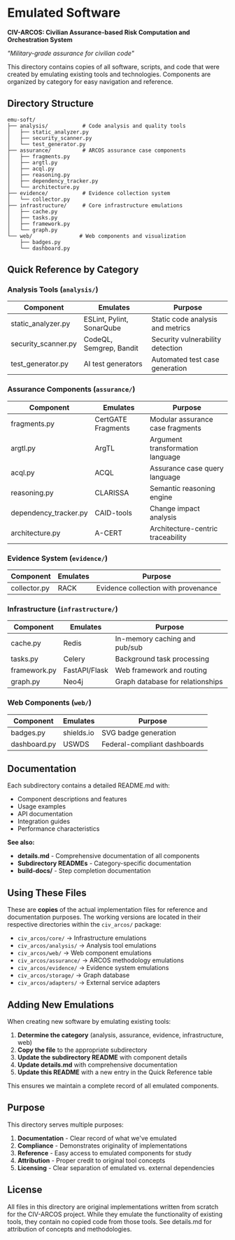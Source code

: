 # Emulated Software

**CIV-ARCOS: Civilian Assurance-based Risk Computation and Orchestration System**

*"Military-grade assurance for civilian code"*

This directory contains copies of all software, scripts, and code that were created by emulating existing tools and technologies. Components are organized by category for easy navigation and reference.

## Directory Structure

```
emu-soft/
├── analysis/           # Code analysis and quality tools
│   ├── static_analyzer.py
│   ├── security_scanner.py
│   └── test_generator.py
├── assurance/          # ARCOS assurance case components
│   ├── fragments.py
│   ├── argtl.py
│   ├── acql.py
│   ├── reasoning.py
│   ├── dependency_tracker.py
│   └── architecture.py
├── evidence/           # Evidence collection system
│   └── collector.py
├── infrastructure/     # Core infrastructure emulations
│   ├── cache.py
│   ├── tasks.py
│   ├── framework.py
│   └── graph.py
└── web/               # Web components and visualization
    ├── badges.py
    └── dashboard.py
```

## Quick Reference by Category

### Analysis Tools (`analysis/`)
| Component | Emulates | Purpose |
|-----------|----------|---------|
| static_analyzer.py | ESLint, Pylint, SonarQube | Static code analysis and metrics |
| security_scanner.py | CodeQL, Semgrep, Bandit | Security vulnerability detection |
| test_generator.py | AI test generators | Automated test case generation |

### Assurance Components (`assurance/`)
| Component | Emulates | Purpose |
|-----------|----------|---------|
| fragments.py | CertGATE Fragments | Modular assurance case fragments |
| argtl.py | ArgTL | Argument transformation language |
| acql.py | ACQL | Assurance case query language |
| reasoning.py | CLARISSA | Semantic reasoning engine |
| dependency_tracker.py | CAID-tools | Change impact analysis |
| architecture.py | A-CERT | Architecture-centric traceability |

### Evidence System (`evidence/`)
| Component | Emulates | Purpose |
|-----------|----------|---------|
| collector.py | RACK | Evidence collection with provenance |

### Infrastructure (`infrastructure/`)
| Component | Emulates | Purpose |
|-----------|----------|---------|
| cache.py | Redis | In-memory caching and pub/sub |
| tasks.py | Celery | Background task processing |
| framework.py | FastAPI/Flask | Web framework and routing |
| graph.py | Neo4j | Graph database for relationships |

### Web Components (`web/`)
| Component | Emulates | Purpose |
|-----------|----------|---------|
| badges.py | shields.io | SVG badge generation |
| dashboard.py | USWDS | Federal-compliant dashboards |

## Documentation

Each subdirectory contains a detailed README.md with:
- Component descriptions and features
- Usage examples
- API documentation
- Integration guides
- Performance characteristics

**See also:**
- **details.md** - Comprehensive documentation of all components
- **Subdirectory READMEs** - Category-specific documentation
- **build-docs/** - Step completion documentation

## Using These Files

These are **copies** of the actual implementation files for reference and documentation purposes. The working versions are located in their respective directories within the `civ_arcos/` package:

- `civ_arcos/core/` → Infrastructure emulations
- `civ_arcos/analysis/` → Analysis tool emulations
- `civ_arcos/web/` → Web component emulations
- `civ_arcos/assurance/` → ARCOS methodology emulations
- `civ_arcos/evidence/` → Evidence system emulations
- `civ_arcos/storage/` → Graph database
- `civ_arcos/adapters/` → External service adapters

## Adding New Emulations

When creating new software by emulating existing tools:

1. **Determine the category** (analysis, assurance, evidence, infrastructure, web)
2. **Copy the file** to the appropriate subdirectory
3. **Update the subdirectory README** with component details
4. **Update details.md** with comprehensive documentation
5. **Update this README** with a new entry in the Quick Reference table

This ensures we maintain a complete record of all emulated components.

## Purpose

This directory serves multiple purposes:

1. **Documentation** - Clear record of what we've emulated
2. **Compliance** - Demonstrates originality of implementations
3. **Reference** - Easy access to emulated components for study
4. **Attribution** - Proper credit to original tool concepts
5. **Licensing** - Clear separation of emulated vs. external dependencies

## License

All files in this directory are original implementations written from scratch for the CIV-ARCOS project. While they emulate the functionality of existing tools, they contain no copied code from those tools. See details.md for attribution of concepts and methodologies.
